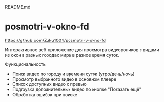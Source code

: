 README.md
# posmotri-v-okno-fd
https://github.com/Zuku1004/posmotri-v-okno-fd

Интерактивное веб-приложение для просмотра видеороликов с видами из окон в разных городах мира в разное время суток.

Функциональность
- Поиск видео по городу и времени суток (утро/день/ночь)
- Просмотр выбранного видео в основном плеере
- Список доступных видео с превью
- Подгрузка дополнительных видео по кнопке "Показать ещё"
- Обработка ошибок при поиске